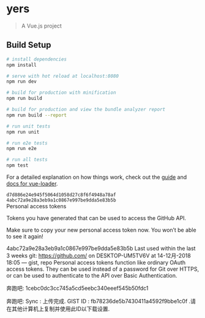 # yers

> A Vue.js project

## Build Setup

``` bash
# install dependencies
npm install

# serve with hot reload at localhost:8080
npm run dev

# build for production with minification
npm run build

# build for production and view the bundle analyzer report
npm run build --report

# run unit tests
npm run unit

# run e2e tests
npm run e2e

# run all tests
npm test
```

For a detailed explanation on how things work, check out the [guide](http://vuejs-templates.github.io/webpack/) and [docs for vue-loader](http://vuejs.github.io/vue-loader).


`d7d886e24e945f5064d1058d27c8f6f4948a78af`
`4abc72a9e28a3eb9a1c0867e997be9dda5e83b5b`  
Personal access tokens
 
Tokens you have generated that can be used to access the GitHub API.

Make sure to copy your new personal access token now. You won’t be able to see it again!

 4abc72a9e28a3eb9a1c0867e997be9dda5e83b5b 
Last used within the last 3 weeks git: https://github.com/ on DESKTOP-UM5TV6V at 14-12月-2018 18:05 — gist, repo
Personal access tokens function like ordinary OAuth access tokens. They can be used instead of a password for Git over HTTPS, or can be used to authenticate to the API over Basic Authentication.


奔跑吧:
1cebc0dc3cc745a5cd5eebc340eeef545b50fdc1

奔跑吧:
Sync : 上传完成. GIST ID : fb78236de5b7430411a4592f9bbe1c0f .请在其他计算机上复制并使用此ID以下载设置.


